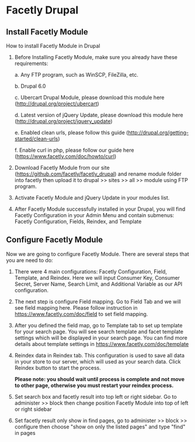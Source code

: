 Facetly Drupal
==============

Install Facetly Module
----------------------

How to install Facetly Module in Drupal

1. Before Installing Facetly Module, make sure you already have these requirements:
    
	a. Any FTP program, such as WinSCP, FileZilla, etc.

	b. Drupal 6.0

	c. Ubercart Drupal Module, please download this module here (http://drupal.org/project/ubercart)

	d. Latest version of jQuery Update, please download this module here (http://drupal.org/project/jquery_update)

	e. Enabled clean urls, please follow this guide (http://drupal.org/getting-started/clean-urls)
	
	f. Enable curl in php, please follow our guide here (https://www.facetly.com/doc/howto/curl)

2. Download Facetly Module from our site (https://github.com/facetly/facetly_drupal) and rename module folder into facetly then upload it to drupal >> sites >> all >> module using FTP program. 

3. Activate Facetly Module and jQuery Update in your modules list.

4. After Facetly Module successfully installed in your Drupal, you will find Facetly Configuration in your Admin Menu and contain submenus: Facetly Configuration, Fields, Reindex, and Template



Configure Facetly Module
------------------------

Now we are going to configure Facetly Module. There are several steps that you are need to do:

1. There were 4 main configurations: Facetly Configuration, Field, Template, and Reindex. Here we will input Consumer Key, Consumer Secret, Server Name, Search Limit, and Additional Variable as our API configuration.

2. The next step is configure Field mapping. Go to Field Tab and we will see field mapping here. Please follow instruction in https://www.facetly.com/doc/field to set field mapping.

3. After you defined the field map, go to Template tab to set up template for your search page. You will see search template and facet template settings which will be displayed in your search page. You can find more details about template settings in https://www.facetly.com/doc/template

4. Reindex data in Reindex tab. This configuration is used to save all data in your store to our server, which will used as your search data. Click Reindex button to start the process. 

	<b>Please note: you should wait until process is complete and not move to other page, otherwise you must restart your reindex process.</b>

5. Set search box and facetly result into top left or right sidebar. Go to administer >> block then change position Facetly Module into top of left or right sidebar

6. Set facetly result only show in find pages, go to administer >> block >> configure then choose "show on only the listed pages" and type "find" in pages
